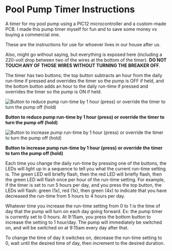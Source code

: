 # Pool Pump Timer Instructions
A timer for my pool pump using a PIC12 microcontroller and a custom-made PCB. I made this pump timer myself for fun and to save some money vs buying a commercial one. 

These are the instructions for use for whoever lives in our house after us.

Also, might go without saying, but everything is exposed here (including a 220-volt drop between two of the wires at the bottom of the timer). **DO NOT TOUCH ANY OF THOSE WIRES WITHOUT TURNING THE BREAKER OFF**.

The timer has two buttons; the top button subtracts an hour from the daily run-time if pressed and overrides the timer so the pump is OFF if held, and the bottom button adds an hour to the daily run-time if pressed and overrides the timer so the pump is ON if held.

![Button to reduce pump run-time by 1 hour (press) or override the timer to turn the pump off (hold)](/images/rst_override.jpg)

**Button to reduce pump run-time by 1 hour (press) or override the timer to turn the pump off (hold)**

![Button to increase pump run-time by 1 hour (press) or override the timer to turn the pump off (hold)](/images/add_check.jpg)

**Button to increase pump run-time by 1 hour (press) or override the timer to turn the pump off (hold)**

Each time you change the daily run-time by pressing one of the buttons, the LEDs will light up in a sequence to tell you what the current run-time setting is. The green LED will briefly flash, then the red LED will briefly flash, then the green LED will flash once per hour of the run-time setting. For example, if the timer is set to run 5 hours per day, and you press the top button, the LEDs will flash: green (1x), red (1x), then green (4x) to indicate that you have decreased the run-time from 5 hours to 4 hours per day.

Whatever time you increase the run-time setting from 0 to 1 is the time of day that the pump will turn on each day going forward. Ex: the pump timer is currently set to 0 hours. At 9:15am, you press the bottom button to increase the setting to 1 hour/day. The pump will immediately be switched on, and will be switched on at 9:15am every day after that.

To change the time of day it switches on, decrease the run-time setting to 0, wait until the desired time of day, then increment to the desired duration.
